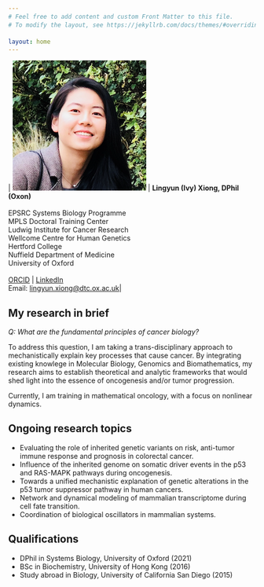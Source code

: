 ```yaml
---
# Feel free to add content and custom Front Matter to this file.
# To modify the layout, see https://jekyllrb.com/docs/themes/#overriding-theme-defaults

layout: home
---
```


| ![profile](/images/profile_ivy.png) | **Lingyun (Ivy) Xiong, DPhil (Oxon)** <br /> <br /> EPSRC Systems Biology Programme <br /> MPLS Doctoral Training Center <br /> Ludwig Institute for Cancer Research <br /> Wellcome Centre for Human Genetics <br /> Hertford College <br /> Nuffield Department of Medicine <br /> University of Oxford <br /> <br /> [ORCID](https://orcid.org/0000-0003-4594-4120) \| [LinkedIn](https://www.linkedin.com/in/lingyun-ivy-xiong-48975b97/) <br /> Email: [lingyun.xiong@dtc.ox.ac.uk](mailto:lingyun.xiong@dtc.ox.ac.uk)|

## **My research in brief**

*Q: What are the fundamental principles of cancer biology?* 

To address this question, I am taking a trans-disciplinary approach to mechanistically explain key processes that cause cancer. By integrating existing knowlege in Molecular Biology, Genomics and Biomathematics, my research aims to establish theoretical and analytic frameworks that would shed light into the essence of oncogenesis and/or tumor progression. 

Currently, I am training in mathematical oncology, with a focus on nonlinear dynamics.


## **Ongoing research topics**
- Evaluating the role of inherited genetic variants on risk, anti-tumor immune response and prognosis in colorectal cancer.
- Influence of the inherited genome on somatic driver events in the p53 and RAS-MAPK pathways during oncogenesis. 
- Towards a unified mechanistic explanation of genetic alterations in the p53 tumor suppressor pathway in human cancers. 
- Network and dynamical modeling of mammalian transcriptome during cell fate transition. 
- Coordination of biological oscillators in mammalian systems.


## **Qualifications** 
* DPhil in Systems Biology, University of Oxford (2021)
* BSc in Biochemistry, University of Hong Kong (2016) 
* Study abroad in Biology, University of California San Diego (2015)


